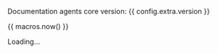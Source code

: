 
Documentation agents core version: {{ config.extra.version }}

{{ macros.now() }}

<div id="versions">
  <p>Loading...</p>
</div>

<script>
document.addEventListener('DOMContentLoaded', function() {
    const widget = document.getElementById('versions');

    try {
        const response = fetch('https://api-dev.hal.guru/platform/versions', {
            method: 'GET',
            headers: {
                'Accept': 'application/json'
            }
        });


        if (!response.ok) {
            throw new Error(`HTTP ${response.status}: ${response.statusText}`);
        }

        const versions = response.json();
        
        let html = '<h4>Available versions:</h4><ul>';
        
        if (versions && typeof versions === 'object') {
            for (const [key, value] of Object.entries(versions)) {
                html += `<li><strong>${key}:</strong> ${value}</li>`;
            }
        } else {
            html += '<li>No data</li>';
        }
        
        html += '</ul>';
        
        widget.innerHTML = html;
        
    } catch (error) {
        console.error('Error occurred during downloading:', error);
        widget.innerHTML = `
            <p style="color: red;">
                <strong>Error:</strong> ${error.message}
            </p>
        `;
    }
});
</script>
